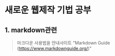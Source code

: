 # 새로운 웹제작 기법 공부
## 1. markdown관련 
> 마크다운 사용법을 안내사이트 "Markdown Guide (https://www.markdownguide.org/)"